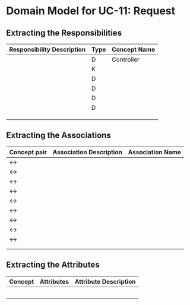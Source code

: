 # Domain Model for UC-11: Request

## Extracting the Responsibilities

| Responsibility Description                                   | Type | Concept Name |
| ------------------------------------------------------------ | ---- | ------------ |
|  | D | Controller   |
|         | K |     |
|   | D |      |
|    | D |     |
|                            | D |  |
|                                                              | D |              |
|                                                              |      |              |
|                                                              |      |              |
|                                                              |      |              |

## Extracting the Associations

| Concept pair | Association Description | Association Name |
| --------- | ----------------------- | ---------------- |
| <-> |      |  |
| <-> |    |  |
| <-> |       |     |
| <-> |   |       |
| <-> |             |                  |
| <-> |                         |                  |
| <-> |                         |                  |
| <-> |                         |                  |
| <-> |                         |                  |
|            |                         |                  |
|            |                         |                  |

## Extracting the Attributes

| Concept | Attributes | Attribute Description |
| ------- | ---------- | --------------------- |
|   |   |             |
|   | |                       |
|         |            |                       |
|         |            |                       |
|         |            |                       |
